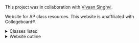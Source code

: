 This project was in collaboration with [Vivaan Singhvi](https://github.com/vivaansinghvi07).

Website for AP class resources. This website is unaffiliated with Collegeboard®.

<details>
  <summary>Classes listed</summary>

- AP Research
- AP Seminar
- AP English Language and Composition
- AP Human Geography
- AP Comparative Government
- AP Macroeconomics
- AP Microeconomics
- AP United States Government and Politics
- AP United States History
- AP World History: Modern
- AP Calculus AB/BC
- AP Computer Science A
- AP Statistics
- AP Biology
- AP Chemistry
- AP Physics 1: Algebra-Based
- AP Physics 2: Algebra-Based
- AP Physics C
- AP German Language and Culture
</details>

<details>
  <summary>Website outline</summary>

- Homepage
    - Navigator to all classes
- AP Classes (listed individually)
    - Each class
        - Units
        - Tips and advice
        - Resources
    - General tips and resources
- About us
</details>